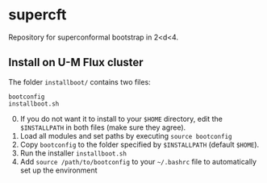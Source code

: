 # supercft

Repository for superconformal bootstrap in 2<d<4.

## Install on U-M Flux cluster

The folder `installboot/` contains two files:
```
bootconfig
installboot.sh
```

0. If you do not want it to install to your `$HOME` directory, edit the `$INSTALLPATH` in both files (make sure they agree).
1. Load all modules and set paths by executing `source bootconfig`
2. Copy `bootconfig` to the folder specified by `$INSTALLPATH` (default `$HOME`).
3. Run the installer `installboot.sh`
4. Add `source /path/to/bootconfig` to your `~/.bashrc` file to automatically set up the environment
